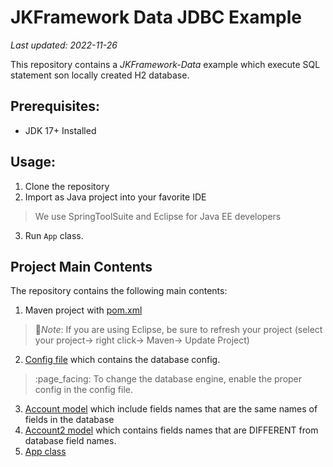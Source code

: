 # JKFramework Data JDBC Example
_Last updated: 2022-11-26_


This repository contains a _JKFramework-Data_ example which execute SQL statement son locally created H2 database.

## Prerequisites:
- JDK 17+ Installed

## Usage:
1. Clone the repository
2. Import as Java project into your favorite IDE 
  > We use SpringToolSuite and Eclipse for Java EE developers
3. Run `App` class.

## Project Main Contents 
The repository  contains the following main contents: 
1. Maven project with [pom.xml](pom.xml)
  > :page_facing_up:*Note*: If you are using Eclipse, be sure to refresh your project (select your project→ right click→ Maven→ Update Project)
2. [Config file](src/main/resources/config.properties) which contains the database config.
  >:page_facing: To change the database engine, enable the proper config in the config file.
3. [Account model](src/main/java/com/app/models/Account.java) which include fields names that are the same names
of fields in the database
3. [Account2 model](src/main/java/com/app/models/Account2.java) which contains fields names that are DIFFERENT from database field names.   
8. [App class](src/main/java/com/app/App.java)  

